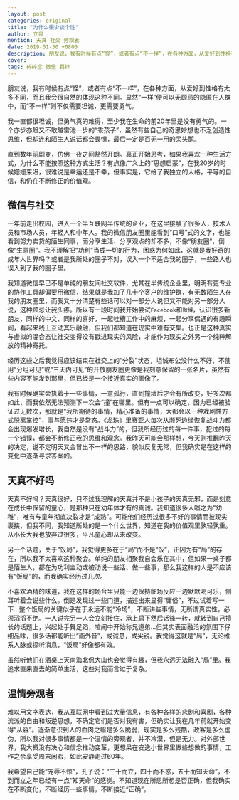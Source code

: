 ```yaml
---
layout: post
categories: original
title: "为什么很少谈个性"
author: 立泉
mention: 天真 社交 旁观者
date: 2019-01-30 +0800
description: 朋友说，我有时候有点“怪”，或者有点“不一样”，在各种方面，从爱好到性格有太多不同，而且我会很自然的体现这种不同。显然“一样”便可以无顾忌的隐匿在人群中，而“不一样”则不仅需要坦诚，更需要勇气。
cover: 
tags: 碎碎念 微信 羁绊
---
```


朋友说，我有时候有点“怪”，或者有点“不一样”，在各种方面，从爱好到性格有太多不同，而且我会很自然的体现这种不同。显然“一样”便可以无顾忌的隐匿在人群中，而“不一样”则不仅需要坦诚，更需要勇气。

我一直都很坦诚，但勇气真的难得，至少我在生命的前20年里是没有勇气的。一个亦步亦趋又不敢越雷池一步的“乖孩子”，虽然有些自己的奇思妙想也不乏创造性思维，但却连和陌生人说话都会畏惧，最后一定是百无一用的呆头鹅。

直到数年前剧变，仿佛一夜之间豁然开朗。真正开始思考，如果我喜欢一种生活方式，为什么不能按照这种方式生活？有点像广义上的“思想启蒙”，在我20岁的时候姗姗来迟，很难说是幸运还是不幸，但事实是，它给了我独立的人格，平等的自信，和仍在不断修正的价值观。

## 微信与社交

一年前走出校园，进入一个半互联网半传统的企业，在这里接触了很多人，技术人员和市场人员，年轻人和中年人。我的微信朋友圈里能看到“口号”式的文字，也能看到努力卖货的陌生同事，而分享生活、分享观点的却不多，不像“朋友圈”，倒像“生意圈”。我不理解把“功利”当成一切的行为，困惑为何如此，这就是我好奇的成年人世界吗？或者是我所处的圈子不对，误入一个不适合我的圈子，一些路人也误入到了我的圈子里。

我知道微信早已不是单纯的朋友间社交软件，尤其在半传统企业里，明明有更专业的协作工具却偏要用微信，结果就是我加了几十个客户的维护群，有无数陌生人在我的朋友圈里，而我又十分清楚有些话可以对一部分人说但又不能对另一部分人说，这种顾忌让我头疼。所以有一段时间我开始尝试`Facebook`和`微博`，认识很多新朋友，同样的中文、同样的喜好，一起吐槽工作中的麻烦，一起分享偶遇的有趣瞬间，看起来线上互动其乐融融，但我们都知道在现实中难有交集。也正是这种真实与虚拟的混合态让社交变得没有戳进现实的风险，才能作为现实之外另一个纯粹解放的精神寄托。

经历这些之后我觉得应该结束在社交上的“分裂”状态，坦诚布公没什么不好，不使用“分组可见”或“三天内可见”的开放朋友圈更像是我刻意保留的一张名片，虽然有些内容不能发到那里，但已经是一个接近真实的画像了。

我有时候确实会执着于一些事情，一意孤行，直到撞墙后才会有所改变，好多次都如此，而我依然无法预测下一次会“撞”在哪里。但有一点可以确定，因为已经被验证过无数次，那就是“我所期待的事情，精心准备的事情，大都会以一种戏剧性方式脱离掌控”，事与愿违才是常态。《龙珠》里赛亚人每次从濒死边缘恢复战斗力都会出现爆发增长，我自然是没有“战斗力”的，但我所经历过的每一件事，犯过的每一个错误，都会不断修正我的思维和观念。我昨天可能会那样想，今天则推翻昨天的决定，说不定明天又会冒出不一样的思路，貌似反复无常，但我确实是在这样的变化中逐渐寻求答案的。

## 天真不好吗

天真不好吗？天真很好，只不过我理解的天真并不是小孩子的天真无邪，而是刻意在成长中保留的童心，是那种只在幼年体才有的真诚。我知道很多人嗤之为“幼稚”，唯有与童年彻底决裂才是“成熟”。可能他们经历过很多不好的事情而被现实裹挟，但我不同，我知道所处的是一个什么世界，知道在我的价值观里孰轻孰重。从小长大我也放弃过很多，平凡童心却从未改变。

另一个话题，关于“饭局”，我觉得更多在于“局”而不是“饭”，正因为有“局”的存在，所以我不太喜欢这种聚会。单纯的朋友相聚我自会乐在其中，但如果一桌子都是陌生人，都在为功利主动或被动说一些话、做一些事，那么我这样的人是不应该有“饭局”的，而我确实经历过几次。

不喜欢酒精的味道，我在这样的场合里只能一边保持临场反应一边默默喝可乐，侧耳听着会说些什么。倒是发现过一些门道，描述出来显得“庸俗”，不过试着写一下...整个饭局的关键似乎在于永远不能“冷场”，不断讲些事情，无所谓真实性，必须滔滔不绝。一人说完另一人会立刻接住，承上启下然后话锋一转，就转到自己擅长的话题上，兴起处手舞足蹈，喧闹中开始称兄道弟...但其实表面融洽的氛围下仔细品味，很多话都能听出“画外音”，或诚恳，或尖锐。我觉得这就是“局”，无论维系人脉或探听消息，“饭局”好像都有效。

虽然听他们在酒桌上天南海北侃大山也会觉得有趣，但我永远无法融入“局”里。我追求直来直去的简单生活，这些对我而言过于复杂。

## 温情旁观者

难以用文字表达，我从互联网中看到过大量信息，有各种各样的悲剧和喜剧，各种流派的自由和叛逆思想，不确定它们是否对我有害，但确实让我在几年前就开始变得“从容”。逐渐意识到人的血肉之躯是多么脆弱，现实是多么残酷，政客是多么虚伪，所以我对很多事情都是一个温情的旁观者，并不冷漠，但是无力。对外部世界，我大概没有决心和信念推动变革，更想呆在安逸小世界里做些想做的事情，工作之余享受周末闲暇，如此安静走过60年。

我希望自己能“宠辱不惊”，孔子说：“三十而立，四十而不惑，五十而知天命”，不到而立之年已经有一点“知天命”的感觉。不知道现在所思所想是否正确，但我确实在不断变化，不断经历一些事情，不断接近“正确”。
